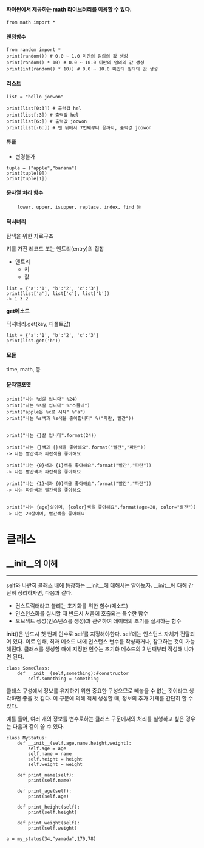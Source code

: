 #### 파이썬에서 제공하는 math 라이브러리를 이용할 수 있다.

```
from math import *
```

#### 랜덤함수

```
from random import *
print(random()) # 0.0 ~ 1.0 미만의 임의의 값 생성
print(random() * 10) # 0.0 ~ 10.0 미만의 임의의 값 생성
print(int(random() * 10)) # 0.0 ~ 10.0 미만의 임의의 값 생성
```

#### 	리스트

```
list = "hello joowon"

print(list[0:3]) # 출력값 hel
print(list[:3]) # 출력값 hel
print(list[6:]) # 출력값 joowon
print(list[-6:]) # 맨 뒤에서 7번째부터 끝까지, 출력값 joowon

```

#### 튜플

* 변경불가

```
tuple = ("apple","banana")
print(tuple[0])
print(tuple[1])
```



#### 문자열 처리 함수

```
	lower, upper, isupper, replace, index, find 등
```

#### 딕셔너리

탐색을 위한 자료구조

키를 가진 레코드 또는 엔트리(entry)의 집합

* 엔트리
  * 키
  * 값

```
list = {'a':'1', 'b':'2', 'c':'3'}
print(list['a'], list['c'], list['b'])
-> 1 3 2
```

**get메소드**

딕셔너리.get(key, 디폴트값)

```
list = {'a':'1', 'b':'2', 'c':'3'}
print(list.get('b'))
```



#### 모듈

time, math,   등



#### 문자열포멧

```
print("나는 %d살 입니다" %24)
print("나는 %s살 입니다" %"스물네")
print("apple은 %c로 시작" %"a")	
print("나는 %s색과 %s색을 좋아합니다" %("파란, 빨간"))


print("나는 {}살 입니다".format(24))

print("나는 {}색과 {}색을 좋아해요".format("빨간","파란"))
-> 나는 빨간색과 파란색을 좋아해요

print("나는 {0}색과 {1}색을 좋아해요".format("빨간","파란"))
-> 나는 빨간색과 파란색을 좋아해요

print("나는 {1}색과 {0}색을 좋아해요".format("빨간","파란"))
-> 나는 파란색과 빨간색을 좋아해요


print("나는 {age}살이며, {color}색을 좋아해요".format(age=20, color="빨간"))
-> 나는 20살이며, 빨간색을 좋아해요

```



# **클래스**



## **__init__의 이해**

------

 self와 나란히 클래스 내에 등장하는 __init__에 대해서는 알아보자. __init__에 대해 간단히 정리하자면, 다음과 같다.

- 컨스트럭터라고 불리는 초기화를 위한 함수(메소드)
- 인스턴스화를 실시할 때 반드시 처음에 호출되는 특수한 함수
- 오브젝트 생성(인스턴스를 생성)과 관련하여 데이터의 초기를 실시하는 함수

 __init__()은 반드시 첫 번째 인수로 self를 지정해야한다. self에는 인스턴스 자체가 전달되어 있다. 이로 인해, 최과 메소드 내에 인스턴스 변수를 작성하거나, 참고하는 것이 가능해진다. 클래스를 생성할 때에 지정한 인수는 초기화 메소드의 2 번째부터 작성해 나가면 된다.

```
class SomeClass:
    def __init__(self,something):#constructor
        self.something = something
```

 클래스 구성에서 정보를 유지하기 위한 중요한 구성으므로 빼놓을 수 없는 것이라고 생각하면 좋을 것 같다. 이 구문에 의해 객체 생성할 때, 정보의 추가 기재를 간단히 할 수 있다.

 예를 들어, 여러 개의 정보를 변수로하는 클래스 구문에서의 처리를 실행하고 싶은 경우는 다음과 같이 쓸 수 있다.

```
class MyStatus:
    def __init__(self,age,name,height,weight):
        self.age = age
        self.name = name
        self.height = height
        self.weight = weight

    def print_name(self):
        print(self.name)

    def print_age(self):
        print(self.age)

    def print_height(self):
        print(self.height)

    def print_weight(self):
        print(self.weight)

a = my_status(34,"yamada",170,78) 
```

